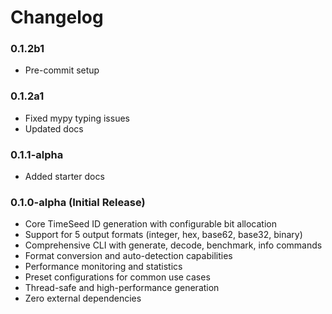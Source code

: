 # Changelog

### 0.1.2b1
- Pre-commit setup

### 0.1.2a1
- Fixed mypy typing issues
- Updated docs

### 0.1.1-alpha
- Added starter docs

### 0.1.0-alpha (Initial Release)
- Core TimeSeed ID generation with configurable bit allocation
- Support for 5 output formats (integer, hex, base62, base32, binary)
- Comprehensive CLI with generate, decode, benchmark, info commands
- Format conversion and auto-detection capabilities
- Performance monitoring and statistics
- Preset configurations for common use cases
- Thread-safe and high-performance generation
- Zero external dependencies
